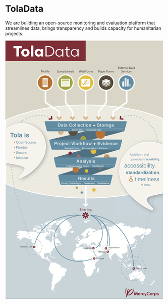 
# TolaData



We are building an open-source monitoring and evaluation platform that streamlines data, brings transparency and builds capacity for humanitarian projects.



![](tolainfographic.png)